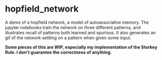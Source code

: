 # hopfield_network
A demo of a hopfield network, a model of autoassociative memory. The jupyter notebooks train the network on three different patterns, and illustrates recall of patterns both learned and spurious. It also generates an gif of the network settling on a pattern when given some input.

**Some pieces of this are WIP, especially my implementation of the Storkey Rule. I don't guarantee the correctness of anything.**
